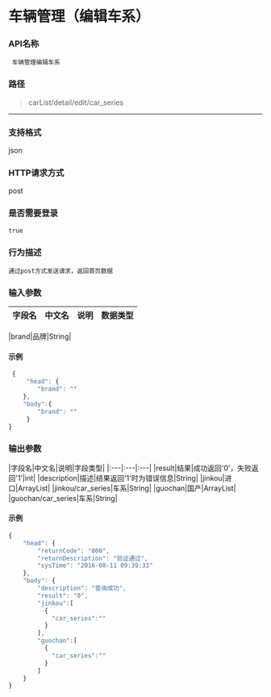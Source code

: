 # 车辆管理（编辑车系）
### **API名称**

     车辆管理编辑车系

### **路径**

 >   carList/detail/edit/car_series

***
###  **支持格式**

   json

###  **HTTP请求方式**

   post

###  **是否需要登录**


    true


### **行为描述** 

    通过post方式发送请求，返回首页数据


### **输入参数**

|字段名|中文名|说明|数据类型|
|:---|:---|:---|:---|

|brand|品牌|String|

#### **示例**


```javascript
 {
     "head": {
        "brand": ""
    },
    "body":{
        "brand": ""
     }
}
```



### **输出参数**

|字段名|中文名|说明|字段类型|
|:---|:---|:---|
|result|结果|成功返回'0'，失败返回'1'|int|
|description|描述|结果返回'1'时为错误信息|String|
|jinkou|进口|ArrayList|
|jinkou/car_series|车系|String|
|guochan|国产|ArrayList|
|guochan/car_series|车系|String|
#### **示例**


```javascript
{
    "head": {
        "returnCode": "000",
        "returnDescription": "验证通过",
        "sysTime": "2016-08-11 09:39:33"
    },
    "body": {
        "description": "查询成功",
        "result": "0",
        "jinkou":[
          {
            "car_series":""
          }
        ],
        "guochan":[
          {
            "car_series":""
          }
        ]
    }
}
